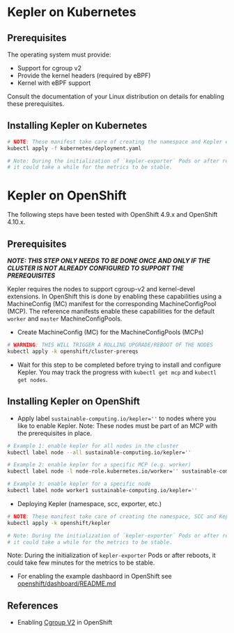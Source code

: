 # Kepler on Kubernetes

## Prerequisites

The operating system must provide:
- Support for cgroup v2
- Provide the kernel headers (required by eBPF)
- Kernel with eBPF support

Consult the documentation of your Linux distribution on details for enabling these prerequisites.
## Installing Kepler on Kubernetes

```bash
# NOTE: These manifest take care of creating the namespace and Kepler exporter
kubectl apply -f kubernetes/deployment.yaml

# Note: During the initialization of `kepler-exporter` Pods or after rebooting the nodes, 
# it could take a while for the metrics to be stable.
```

# Kepler on OpenShift

The following steps have been tested with OpenShift 4.9.x and OpenShift 4.10.x.

## Prerequisites

***NOTE: THIS STEP ONLY NEEDS TO BE DONE ONCE AND ONLY IF THE CLUSTER IS NOT ALREADY CONFIGURED TO SUPPORT THE PREREQUISITES***

Kepler requires the nodes to support cgroup-v2 and kernel-devel extensions. In OpenShift this is done by enabling these capabilities using a MachineConfig (MC) manifest for the corresponding MachineConfigPool (MCP). The reference manifests enable these capabilities for the default `worker` and `master` MachineConfigPools.

- Create MachineConfig (MC) for the MachineConfigPools (MCPs)
```bash
# WARNING: THIS WILL TRIGGER A ROLLING UPGRADE/REBOOT OF THE NODES
kubectl apply -k openshift/cluster-prereqs
```

- Wait for this step to be completed before trying to install and configure Kepler. You may track the progress with `kubectl get mcp` and `kubectl get nodes`.

## Installing Kepler on OpenShift

- Apply label `sustainable-computing.io/kepler=''` to nodes where you like to enable Kepler. Note: These nodes must be part of an MCP with the prerequisites in place.

```bash
# Example 1: enable kepler for all nodes in the cluster
kubectl label node --all sustainable-computing.io/kepler=''

# Example 2: enable kepler for a specific MCP (e.g. worker)
kubectl label node -l node-role.kubernetes.io/worker='' sustainable-computing.io/kepler=''

# Example 3: enable kepler for a specific node
kubectl label node worker1 sustainable-computing.io/kepler=''
```

- Deploying Kepler (namespace, scc, exporter, etc.) 
```bash
# NOTE: These manifest take care of creating the namespace, SCC and Kepler exporter
kubectl apply -k openshift/kepler

# Note: During the initialization of `kepler-exporter` Pods or after rebooting the nodes, 
# it could take a while for the metrics to be stable.
```

Note: During the initialization of `kepler-exporter` Pods or after reboots, it could take few minutes for the metrics to be stable.

- For enabling the example dashbaord in OpenShift see [openshift/dashboard/README.md](openshift/dashboard/README.md)


## References
- Enabling [Cgroup V2](https://docs.okd.io/latest/post_installation_configuration/machine-configuration-tasks.html#nodes-nodes-cgroups-2_post-install-machine-configuration-tasks) in OpenShift
